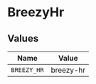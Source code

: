 # BreezyHr


## Values

| Name        | Value       |
| ----------- | ----------- |
| `BREEZY_HR` | breezy-hr   |